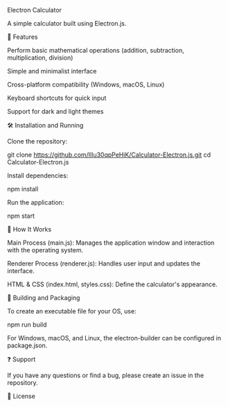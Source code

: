 Electron Calculator

A simple calculator built using Electron.js.

📌 Features

Perform basic mathematical operations (addition, subtraction, multiplication, division)

Simple and minimalist interface

Cross-platform compatibility (Windows, macOS, Linux)

Keyboard shortcuts for quick input

Support for dark and light themes

🛠️ Installation and Running

Clone the repository:

git clone https://github.com/Illu30qpPeHiK/Calculator-Electron.js.git
cd Calculator-Electron.js

Install dependencies:

npm install

Run the application:

npm start

🚀 How It Works

Main Process (main.js): Manages the application window and interaction with the operating system.

Renderer Process (renderer.js): Handles user input and updates the interface.

HTML & CSS (index.html, styles.css): Define the calculator's appearance.

🔧 Building and Packaging

To create an executable file for your OS, use:

npm run build

For Windows, macOS, and Linux, the electron-builder can be configured in package.json.

❓ Support

If you have any questions or find a bug, please create an issue in the repository.

📜 License


